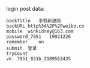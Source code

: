 login post data:

    backTitle	手机新浪网
    backURL	http%3A%2F%2Fweibo.cn
    mobile	winkidney@163.com
    password_7951	19921226
    remember	on
    submit	登录
    tryCount	
    vk	7951_831b_2189562435 

